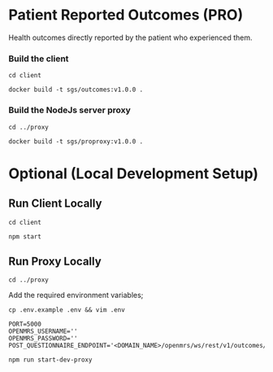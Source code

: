 # Patient Reported Outcomes (PRO)

Health outcomes directly reported by the patient who experienced them.

### Build the client

`cd client`

`docker build -t sgs/outcomes:v1.0.0 .`

### Build the NodeJs server proxy

`cd ../proxy`

`docker build -t sgs/proproxy:v1.0.0 .`

# Optional (Local Development Setup)

## Run Client Locally

`cd client`

`npm start`

## Run Proxy Locally

`cd ../proxy`

Add the required environment variables;

`cp .env.example .env && vim .env`

```
PORT=5000
OPENMRS_USERNAME=''
OPENMRS_PASSWORD=''
POST_QUESTIONNAIRE_ENDPOINT='<DOMAIN_NAME>/openmrs/ws/rest/v1/outcomes/questionnaire'
```

`npm run start-dev-proxy`
